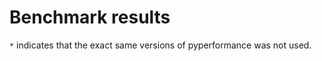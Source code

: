 # Benchmark results

<!-- START table -->


<!-- END table -->

`*` indicates that the exact same versions of pyperformance was not used.
